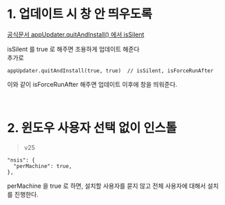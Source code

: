 # 1. 업데이트 시 창 안 띄우도록
[공식문서 appUpdater.quitAndInstall() 에서 isSilent](https://github.com/electron-userland/electron-builder/blob/b01d5225631115f6f301cb113b044fd10ebb5256/docs/auto-update.md#module_electron-updater.AppUpdater+quitAndInstall)     
     
isSilent 를 true 로 해주면 조용하게 업데이트 해준다    
추가로   
```
appUpdater.quitAndInstall(true, true)  // isSilent, isForceRunAfter
``` 
이와 같이 isForceRunAfter 해주면 업데이트 이후에 창을 띄워준다.  
  
<br>  

# 2. 윈도우 사용자 선택 없이 인스톨  

> v25
```
"nsis": {
  "perMachine": true,
},
```
  
perMachine 을 true 로 하면, 설치할 사용자를 묻지 않고 전체 사용자에 대해서 설치를 진행한다.    
